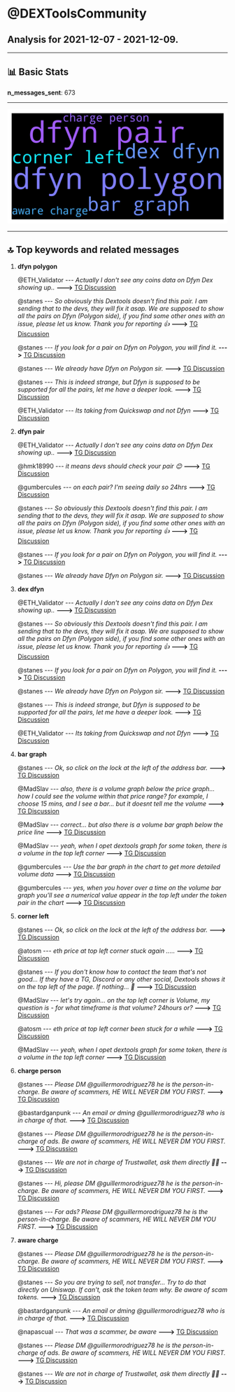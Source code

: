 # **@DEXToolsCommunity**
 ## Analysis for **2021-12-07** - **2021-12-09**.

---

## 📊 **Basic Stats**

**n_messages_sent**: 673

---
![wordcloud](DEXToolsCommunity_2Days_wordcloud.png)

---


## 🔝 **Top keywords and related messages**

1. **dfyn polygon**

    @ETH_Validator --- *Actually I don't see any coins data on Dfyn Dex showing up..* **--->** [TG Discussion](https://t.me/DEXToolsCommunity/311336)

    @stanes --- *So obviously this Dextools doesn't find this pair. I am sending that to the devs, they will fix it asap. We are supposed to show all the pairs on Dfyn (Polygon side), if you find some other ones with an issue, please let us know. Thank you for reporting 👍* **--->** [TG Discussion](https://t.me/DEXToolsCommunity/311335)

    @stanes --- *If you look for a pair on Dfyn on Polygon, you will find it.* **--->** [TG Discussion](https://t.me/DEXToolsCommunity/311323)

    @stanes --- *We already have Dfyn on Polygon sir.* **--->** [TG Discussion](https://t.me/DEXToolsCommunity/311321)

    @stanes --- *This is indeed strange, but Dfyn is supposed to be supported for all the pairs, let me have a deeper look.* **--->** [TG Discussion](https://t.me/DEXToolsCommunity/311333)

    @ETH_Validator --- *Its taking from Quickswap and not Dfyn* **--->** [TG Discussion](https://t.me/DEXToolsCommunity/311329)

2. **dfyn pair**

    @ETH_Validator --- *Actually I don't see any coins data on Dfyn Dex showing up..* **--->** [TG Discussion](https://t.me/DEXToolsCommunity/311336)

    @hmk18990 --- *it means devs should check your pair 😊* **--->** [TG Discussion](https://t.me/DEXToolsCommunity/310679)

    @gumbercules --- *on each pair? I'm seeing daily so 24hrs* **--->** [TG Discussion](https://t.me/DEXToolsCommunity/311112)

    @stanes --- *So obviously this Dextools doesn't find this pair. I am sending that to the devs, they will fix it asap. We are supposed to show all the pairs on Dfyn (Polygon side), if you find some other ones with an issue, please let us know. Thank you for reporting 👍* **--->** [TG Discussion](https://t.me/DEXToolsCommunity/311335)

    @stanes --- *If you look for a pair on Dfyn on Polygon, you will find it.* **--->** [TG Discussion](https://t.me/DEXToolsCommunity/311323)

    @stanes --- *We already have Dfyn on Polygon sir.* **--->** [TG Discussion](https://t.me/DEXToolsCommunity/311321)

3. **dex dfyn**

    @ETH_Validator --- *Actually I don't see any coins data on Dfyn Dex showing up..* **--->** [TG Discussion](https://t.me/DEXToolsCommunity/311336)

    @stanes --- *So obviously this Dextools doesn't find this pair. I am sending that to the devs, they will fix it asap. We are supposed to show all the pairs on Dfyn (Polygon side), if you find some other ones with an issue, please let us know. Thank you for reporting 👍* **--->** [TG Discussion](https://t.me/DEXToolsCommunity/311335)

    @stanes --- *If you look for a pair on Dfyn on Polygon, you will find it.* **--->** [TG Discussion](https://t.me/DEXToolsCommunity/311323)

    @stanes --- *We already have Dfyn on Polygon sir.* **--->** [TG Discussion](https://t.me/DEXToolsCommunity/311321)

    @stanes --- *This is indeed strange, but Dfyn is supposed to be supported for all the pairs, let me have a deeper look.* **--->** [TG Discussion](https://t.me/DEXToolsCommunity/311333)

    @ETH_Validator --- *Its taking from Quickswap and not Dfyn* **--->** [TG Discussion](https://t.me/DEXToolsCommunity/311329)

4. **bar graph**

    @stanes --- *Ok, so click on the lock at the left of the address bar.* **--->** [TG Discussion](https://t.me/DEXToolsCommunity/309976)

    @MadSlav --- *also, there is a volume graph below the price graph... how I could see the volume within that price range? for example, I choose 15 mins, and I see a bar... but it doesnt tell me the volume* **--->** [TG Discussion](https://t.me/DEXToolsCommunity/311119)

    @MadSlav --- *correct... but also there is a volume bar graph below the price line* **--->** [TG Discussion](https://t.me/DEXToolsCommunity/311123)

    @MadSlav --- *yeah, when I opet dextools graph for some token, there is a volume in the top left corner* **--->** [TG Discussion](https://t.me/DEXToolsCommunity/311114)

    @gumbercules --- *Use the bar graph in the chart to get more detailed volume data* **--->** [TG Discussion](https://t.me/DEXToolsCommunity/311136)

    @gumbercules --- *yes, when you hover over a time on the volume bar graph you'll see a numerical value appear in the top left under the token pair in the chart* **--->** [TG Discussion](https://t.me/DEXToolsCommunity/311124)

5. **corner left**

    @stanes --- *Ok, so click on the lock at the left of the address bar.* **--->** [TG Discussion](https://t.me/DEXToolsCommunity/309976)

    @atosm --- *eth price at top left corner stuck again .....* **--->** [TG Discussion](https://t.me/DEXToolsCommunity/311365)

    @stanes --- *If you don't know how to contact the team that's not good... If they have a TG, Discord or any other social, Dextools shows it on the top left of the page. If nothing... 😬* **--->** [TG Discussion](https://t.me/DEXToolsCommunity/309898)

    @MadSlav --- *let's try again... on the top left corner is Volume, my question is - for what timeframe is that volume? 24hours or?* **--->** [TG Discussion](https://t.me/DEXToolsCommunity/311111)

    @atosm --- *eth price at top left corner been stuck for a while* **--->** [TG Discussion](https://t.me/DEXToolsCommunity/310632)

    @MadSlav --- *yeah, when I opet dextools graph for some token, there is a volume in the top left corner* **--->** [TG Discussion](https://t.me/DEXToolsCommunity/311114)

6. **charge person**

    @stanes --- *Please DM @guillermorodriguez78 he is the person-in-charge.  Be aware of scammers, HE WILL NEVER DM YOU FIRST.* **--->** [TG Discussion](https://t.me/DEXToolsCommunity/311432)

    @bastardganpunk --- *An email or dming @guillermorodriguez78 who is in charge of that.* **--->** [TG Discussion](https://t.me/DEXToolsCommunity/311042)

    @stanes --- *Please DM @guillermorodriguez78 he is the person-in-charge of ads. Be aware of scammers, HE WILL NEVER DM YOU FIRST.* **--->** [TG Discussion](https://t.me/DEXToolsCommunity/311285)

    @stanes --- *We are not in charge of Trustwallet, ask them directly 🤷‍♂️* **--->** [TG Discussion](https://t.me/DEXToolsCommunity/311083)

    @stanes --- *Hi, please DM @guillermorodriguez78 he is the person-in-charge.  Be aware of scammers, HE WILL NEVER DM YOU FIRST.* **--->** [TG Discussion](https://t.me/DEXToolsCommunity/311059)

    @stanes --- *For ads? Please DM @guillermorodriguez78 he is the person-in-charge.  Be aware of scammers, HE WILL NEVER DM YOU FIRST.* **--->** [TG Discussion](https://t.me/DEXToolsCommunity/310980)

7. **aware charge**

    @stanes --- *Please DM @guillermorodriguez78 he is the person-in-charge.  Be aware of scammers, HE WILL NEVER DM YOU FIRST.* **--->** [TG Discussion](https://t.me/DEXToolsCommunity/311432)

    @stanes --- *So you are trying to sell, not transfer... Try to do that directly on Uniswap. If can't, ask the token team why. Be aware of scam tokens.* **--->** [TG Discussion](https://t.me/DEXToolsCommunity/309891)

    @bastardganpunk --- *An email or dming @guillermorodriguez78 who is in charge of that.* **--->** [TG Discussion](https://t.me/DEXToolsCommunity/311042)

    @napascual --- *That was a scammer, be aware* **--->** [TG Discussion](https://t.me/DEXToolsCommunity/310705)

    @stanes --- *Please DM @guillermorodriguez78 he is the person-in-charge of ads. Be aware of scammers, HE WILL NEVER DM YOU FIRST.* **--->** [TG Discussion](https://t.me/DEXToolsCommunity/311285)

    @stanes --- *We are not in charge of Trustwallet, ask them directly 🤷‍♂️* **--->** [TG Discussion](https://t.me/DEXToolsCommunity/311083)

